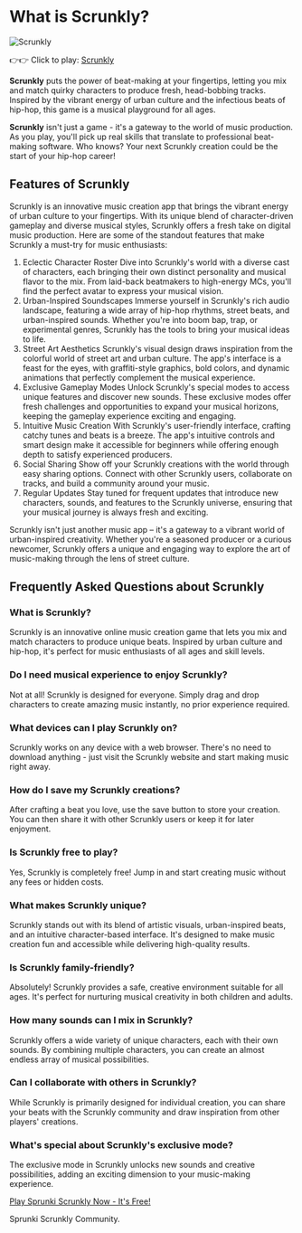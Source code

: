 # What is Scrunkly?

![Scrunkly](https://sprunkiscrunkly.com/sprunkiscrunkly.png "Scrunkly")

👉👉 Click to play: [Scrunkly](https://sprunkiscrunkly.com/ "Scrunkly")

**Scrunkly** puts the power of beat-making at your fingertips, letting you mix and match quirky characters to produce fresh, head-bobbing tracks. Inspired by the vibrant energy of urban culture and the infectious beats of hip-hop, this game is a musical playground for all ages.

**Scrunkly** isn't just a game - it's a gateway to the world of music production. As you play, you'll pick up real skills that translate to professional beat-making software. Who knows? Your next Scrunkly creation could be the start of your hip-hop career!

## Features of Scrunkly

Scrunkly is an innovative music creation app that brings the vibrant energy of urban culture to your fingertips. With its unique blend of character-driven gameplay and diverse musical styles, Scrunkly offers a fresh take on digital music production. Here are some of the standout features that make Scrunkly a must-try for music enthusiasts:

1. Eclectic Character Roster
   Dive into Scrunkly's world with a diverse cast of characters, each bringing their own distinct personality and musical flavor to the mix. From laid-back beatmakers to high-energy MCs, you'll find the perfect avatar to express your musical vision.
2. Urban-Inspired Soundscapes
   Immerse yourself in Scrunkly's rich audio landscape, featuring a wide array of hip-hop rhythms, street beats, and urban-inspired sounds. Whether you're into boom bap, trap, or experimental genres, Scrunkly has the tools to bring your musical ideas to life.
3. Street Art Aesthetics
   Scrunkly's visual design draws inspiration from the colorful world of street art and urban culture. The app's interface is a feast for the eyes, with graffiti-style graphics, bold colors, and dynamic animations that perfectly complement the musical experience.
4. Exclusive Gameplay Modes
   Unlock Scrunkly's special modes to access unique features and discover new sounds. These exclusive modes offer fresh challenges and opportunities to expand your musical horizons, keeping the gameplay experience exciting and engaging.
5. Intuitive Music Creation
   With Scrunkly's user-friendly interface, crafting catchy tunes and beats is a breeze. The app's intuitive controls and smart design make it accessible for beginners while offering enough depth to satisfy experienced producers.
6. Social Sharing
   Show off your Scrunkly creations with the world through easy sharing options. Connect with other Scrunkly users, collaborate on tracks, and build a community around your music.
7. Regular Updates
   Stay tuned for frequent updates that introduce new characters, sounds, and features to the Scrunkly universe, ensuring that your musical journey is always fresh and exciting.

Scrunkly isn't just another music app – it's a gateway to a vibrant world of urban-inspired creativity. Whether you're a seasoned producer or a curious newcomer, Scrunkly offers a unique and engaging way to explore the art of music-making through the lens of street culture.

## Frequently Asked Questions about Scrunkly

### What is Scrunkly?
Scrunkly is an innovative online music creation game that lets you mix and match characters to produce unique beats. Inspired by urban culture and hip-hop, it's perfect for music enthusiasts of all ages and skill levels.

### Do I need musical experience to enjoy Scrunkly?
Not at all! Scrunkly is designed for everyone. Simply drag and drop characters to create amazing music instantly, no prior experience required.

### What devices can I play Scrunkly on?
Scrunkly works on any device with a web browser. There's no need to download anything - just visit the Scrunkly website and start making music right away.

### How do I save my Scrunkly creations?
After crafting a beat you love, use the save button to store your creation. You can then share it with other Scrunkly users or keep it for later enjoyment.

### Is Scrunkly free to play?
Yes, Scrunkly is completely free! Jump in and start creating music without any fees or hidden costs.

### What makes Scrunkly unique?
Scrunkly stands out with its blend of artistic visuals, urban-inspired beats, and an intuitive character-based interface. It's designed to make music creation fun and accessible while delivering high-quality results.

### Is Scrunkly family-friendly?
Absolutely! Scrunkly provides a safe, creative environment suitable for all ages. It's perfect for nurturing musical creativity in both children and adults.

### How many sounds can I mix in Scrunkly?
Scrunkly offers a wide variety of unique characters, each with their own sounds. By combining multiple characters, you can create an almost endless array of musical possibilities.

### Can I collaborate with others in Scrunkly?
While Scrunkly is primarily designed for individual creation, you can share your beats with the Scrunkly community and draw inspiration from other players' creations.

### What's special about Scrunkly's exclusive mode?
The exclusive mode in Scrunkly unlocks new sounds and creative possibilities, adding an exciting dimension to your music-making experience.

[Play Sprunki Scrunkly Now - It's Free!](https://sprunkiscrunkly.com/)

Sprunki Scrunkly Community.
